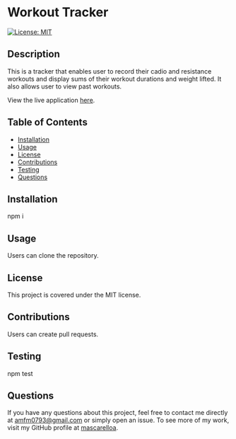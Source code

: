 
  # Workout Tracker

[![License: MIT](https://img.shields.io/badge/License-MIT-yellow.svg)](https://opensource.org/licenses/MIT)

  ## Description 
  This is a tracker that enables user to record their cadio and resistance workouts and display sums of their workout durations and weight lifted. It also allows user to view past workouts. 

  View the live application [here](https://gentle-fortress-64495.herokuapp.com/).

  ## Table of Contents
  * [Installation](#Installation)
  * [Usage](#Usage)
  * [License](#License)
  * [Contributions](#Contributions)
  * [Testing](#Testing)
  * [Questions](#Questions)

  ## Installation
  npm i

  ## Usage
  Users can clone the repository.

  ## License
  This project is covered under the MIT license. 

  ## Contributions
  Users can create pull requests.

  ## Testing
  npm test

  ## Questions
  If you have any questions about this project, feel free to contact me directly at amfm0793@gmail.com or simply open an issue. To see more of my work, visit my GitHub profile at [mascarelloa](https://github.com/mascarelloa/).
